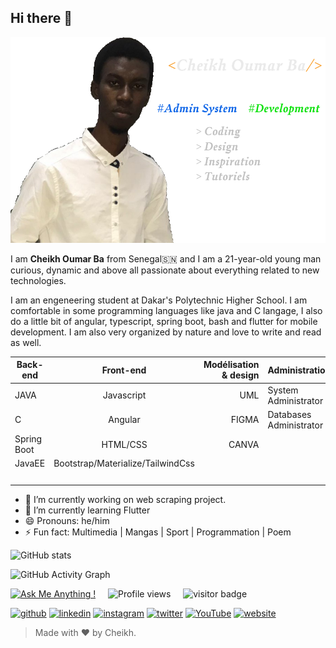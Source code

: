 ## Hi there 👋
<!-- ### I am a web programmer -->
<!-- ![I am a web programmer](https://arturssmirnovs.github.io/github-profile-readme-generator/images/banner.png) -->
![I am a web programmer](modele6.png)

<!-- I am Cheikh Oumar Ba from Senegal, an engeneering student at Dakar's Polytechnic Higher School -->

I am **Cheikh Oumar Ba** from Senegal🇸🇳 and I am a 21-year-old young man curious, dynamic and above all passionate about everything related to new technologies.

I am an engeneering student at Dakar's Polytechnic Higher School. I am comfortable in some programming languages like java and C langage, I also do a little bit of angular, typescript, spring boot, bash and flutter for mobile development. I am also very organized by nature and love to write and read as well.

<!-- >>> Skills: JAVA / C / SPRING BOOT / JavaEE / Javascript / ANGULAR / HTML / CSS / Materialize / Bootstrap / TailwindCss / UML / Canva / Mysql -->

|         Back-end   |     Front-end       |     Modélisation & design |    Administration                   |       Outils                  |
|--------------------|:-------------------:|--------------:|:------------------------------------------------|:------------------------------|
|           JAVA     |     Javascript      |     UML       |     System Administrator                        |         Intelij               |
|          C         |     Angular         |     FIGMA     |     Databases Administrator                     |       Vs Code                 |
|   Spring Boot      |     HTML/CSS        |     CANVA     |                                                 |   Postman                     |
|     JavaEE         |Bootstrap/Materialize/TailwindCss |  |                                                 |   Github                      |  
|                    |                     |               |                                                 |         VIM                   |  
- 🔭 I’m currently working on web scraping project. 
- 🌱 I’m currently learning Flutter 
- 😄 Pronouns: he/him
- ⚡ Fun fact: Multimedia | Mangas | Sport | Programmation | Poem

<!-- [![Top Langs](https://github-readme-stats.vercel.app/api/top-langs/?username=cheikh785)](https://github.com/anuraghazra/github-readme-stats) -->

![GitHub stats](https://github-readme-stats.vercel.app/api?username=cheikh785&show_icons=true&count_private=true&theme=merko&border_radius=15&hide_border=true&langs_count=10)  


![GitHub Activity Graph](https://activity-graph.herokuapp.com/graph?username=cheikh785)  

[![Ask Me Anything !](https://img.shields.io/badge/Ask%20me-anything-1abc9c.svg)](https://GitHub.com/Cheikh785) &nbsp;&nbsp;&nbsp; ![Profile views](https://gpvc.arturio.dev/cheikh785)  &nbsp;&nbsp;&nbsp;   ![visitor badge](https://visitor-badge.glitch.me/badge?page_id=jwenjian.visitor-badge&left_color=red&right_color=green) &nbsp;&nbsp;&nbsp;

[<img src='https://cdn.jsdelivr.net/npm/simple-icons@3.0.1/icons/github.svg' alt='github' height='40'>](https://github.com/cheikh785)  [<img src='https://cdn.jsdelivr.net/npm/simple-icons@3.0.1/icons/linkedin.svg' alt='linkedin' height='40'>](https://www.linkedin.com/in/@cheikh-oumar-ba-90028019a//)  [<img src='https://cdn.jsdelivr.net/npm/simple-icons@3.0.1/icons/instagram.svg' alt='instagram' height='40'>](https://www.instagram.com/CHEIKHOUMAR.BA.754/)  [<img src='https://cdn.jsdelivr.net/npm/simple-icons@3.0.1/icons/twitter.svg' alt='twitter' height='40'>](https://twitter.com/__ElCof__)  [<img src='https://cdn.jsdelivr.net/npm/simple-icons@3.0.1/icons/youtube.svg' alt='YouTube' height='40'>](https://www.youtube.com/channel/https://twitter.com/__ElCof__?s=09)  [<img src='https://cdn.jsdelivr.net/npm/simple-icons@3.0.1/icons/icloud.svg' alt='website' height='40'>](https://cheikh4dev.web.app/)  

>Made with :heart: by Cheikh.
<!---
Cheikh785/Cheikh785 is a ✨ special ✨ repository because its `README.md` (this file) appears on your GitHub profile.
You can click the Preview link to take a look at your changes.
--->
